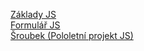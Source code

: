 [Základy JS](https://antosmichael07.github.io/School/zaklady-js/zadani.html) <br>
[Formulář JS](https://antosmichael07.github.io/School/formular/index.html) <br>
[Šroubek (Pololetní projekt JS)](https://antosmichael07.github.io/School/sroubek/index.html)
